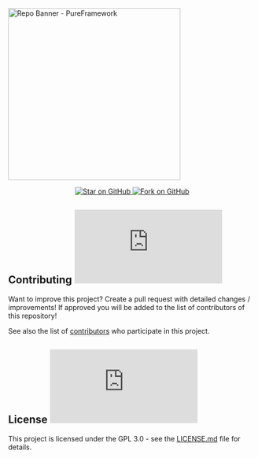 <a href="https://github.com/freitaseric/pf.js/">
<img height=350 alt="Repo Banner - PureFramework" src="https://capsule-render.vercel.app/api?type=waving&height=300&color=gradient&text=PureFramework&reversal=false&textBg=false&animation=twinkling&desc=The%20definitive%20javascript%20framework%20for%20build%20powerfull%20discord%20applications.&descSize=-5&fontColor=000"></img></a>

<p align="center">
   <a href="https://github.com/freitaseric/pf.js">
    <img title="Star on GitHub" src="https://img.shields.io/github/stars/freitaseric/pf.js.svg?style=social&label=Star">
  </a>
  <a href="https://github.com/freitaseric/pf.js/fork">
    <img title="Fork on GitHub" src="https://img.shields.io/github/forks/freitaseric/pf.js.svg?style=social&label=Fork">
  </a>
</p>

## Contributing <a href="https://github.com/freitaseric/pf.js/graphs/contributors"> ![GitHub](https://img.shields.io/github/contributors/freitaseric/pf.js) </a>

Want to improve this project? Create a pull request with detailed changes / improvements! If approved you will be added to the list of contributors of this repository!

See also the list of
[contributors](https://github.com/freitaseric/pf.js/graphs/contributors) who
participate in this project.

## License <a href="LICENSE"> ![GitHub](https://img.shields.io/github/license/freitaseric/pf.js) </a>

This project is licensed under the GPL 3.0 - see the
[LICENSE.md](https://github.com/freitaseric/pf.js/blob/main/LICENSE) file for
details.
